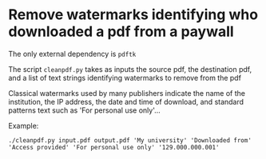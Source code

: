 Remove watermarks identifying who downloaded a pdf from a paywall
===

The only external dependency is `pdftk`

The script `cleanpdf.py` takes as inputs the source pdf, the destination pdf, and a list of text strings identifying watermarks to remove from the pdf

Classical watermarks used by many publishers indicate the name of the institution, the IP address, the date and time of download, and standard patterns text such as 'For personal use only'...

Example:

    ./cleanpdf.py input.pdf output.pdf 'My university' 'Downloaded from' 'Access provided' 'For personal use only' '129.000.000.001'

